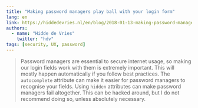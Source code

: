 ```yaml
---
title: "Making password managers play ball with your login form"
lang: en
link: https://hiddedevries.nl/en/blog/2018-01-13-making-password-managers-play-ball-with-your-login-form
authors:
  - name: "Hidde de Vries"
    twitter: "hdv"
tags: [security, UX, password]
---
```


> Password managers are essential to secure internet usage, so making our login fields work with them is extremely important. This will mostly happen automatically if you follow best practices. The `autocomplete` attribute can make it easier for password managers to recognise your fields. Using `hidden` attributes can make password managers fail altogether. This can be hacked around, but I do not recommend doing so, unless absolutely necessary.
